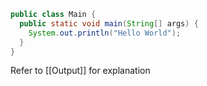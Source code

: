```java
public class Main {
  public static void main(String[] args) {
    System.out.println("Hello World");
  }
}
```
Refer to [[Output]] for explanation